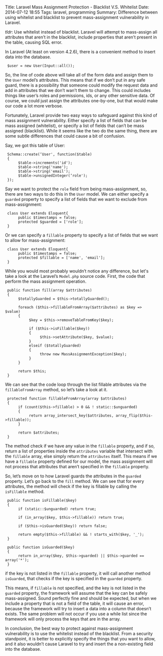 Title: Laravel Mass Assignment Protection - Blacklist V.S. Whitelist
Date: 2014-07-12 18:55
Tags: laravel, programming
Summary: Difference between using whitelist and blacklist to prevent mass-assignment vulnerability in Laravel.

*tldr*: Use whitelist instead of blacklist. Laravel will attempt to mass-assign all attributes that aren’t in the blacklist, include properties that aren’t present in the table, causing SQL error.

In Laravel (At least on version 4.2.6), there is a convenient method to insert data into the database.

     $user = new User(Input::all());

So, the line of code above will take all of the form data and assign them to the `User` model’s attributes. This means that if we don’t put in any safe guard, there is a possibility that someone could modify the request data and add in attributes that we don’t wan’t them to change. This could includes things like user’s roles and permissions, ids, or any other sensitive data. Of course, we could just assign the attributes one-by-one, but that would make our code a lot more verbose.

Fortunately, Laravel provide two easy ways to safeguard against this kind of mass assignment vulnerability. Either specify a list of fields that can be mass assigned (whitelist), or specify a list of fields that can’t be mass assigned (blacklist). While it seems like the two do the same thing, there are some subtle differences that could cause a bit of confusion.

Say, we got this table of User:

     Schema::create(‘User', function($table)
     {
          $table->increments('id');
          $table->string('name');
          $table->string('email');
          $table->unsignedInteger(‘role');
     });

Say we want to protect the `role` field from being mass-assignment, so, there are two ways to do this in the `User` model. We can either specify a `guarded` property to specify a list of fields that we want to exclude from mass-assignment:

     class User extends Eloquent{
          public $timestamps = false;
          protected $guarded = ['role'];
     }

Or we can specify a `fillable` property to specify a list of fields that we want to allow for mass-assignment:

     class User extends Eloquent{
          public $timestamps = false;
          protected $fillable = ['name', 'email'];
     }

While you would most probably wouldn’t notice any difference, but let's take a look at the Laravel’s `Model.php` source code. First, the code that perform the mass assignment operation.

     public function fill(array $attributes)
     {
          $totallyGuarded = $this->totallyGuarded();

          foreach ($this->fillableFromArray($attributes) as $key => $value)
          {
               $key = $this->removeTableFromKey($key);

               if ($this->isFillable($key))
               {
                    $this->setAttribute($key, $value);
               }
               elseif ($totallyGuarded)
               {
                    throw new MassAssignmentException($key);
               }
          }

          return $this;
     }

We can see that the code loop through the list fillable attributes via the `fillableFromArray` method, so let’s take a look at it.

     protected function fillableFromArray(array $attributes)
     {
          if (count($this->fillable) > 0 && ! static::$unguarded)
          {
               return array_intersect_key($attributes, array_flip($this->fillable));
          }

          return $attributes;
     }

The method check if we have any value in the `fillable` property, and if so, return a list of properties inside the `attributes` variable that intersect with the `fillable` array, else simply return the `attributes` itself. This means if we have a `fillable` property defined for our model, the mass assignment will not process that attributes that aren’t specified in the `fillable` property.

So, let’s move on to how Laravel guards the attributes in the `guarded` property. Let’s go back to the `fill` method. We can see that for every attributes, the method will check if the key is fillable by calling the `isFillable` method.

     public function isFillable($key)
     {
          if (static::$unguarded) return true;

          if (in_array($key, $this->fillable)) return true;

          if ($this->isGuarded($key)) return false;

          return empty($this->fillable) && ! starts_with($key, '_');
     }

     public function isGuarded($key)
     {
          return in_array($key, $this->guarded) || $this->guarded == array('*');
     }

if the key is not listed in the `fillable` property,  it will call another method `isGuarded`, that checks if the key is specified in the `guarded` property.

This means, if `fillable` is not specified, and the key is not listed in the `guarded` property, the framework will assume that the key can be safely mass-assigned. Sound perfectly fine and should be expected, but when we include a property that is not a field of the table, it will cause an error, because the framework will try to insert a data into a column that doesn’t exists. The same problem will not occur if you use a while list since the framework will only process the keys that are in the array.

In conclusion, the best way to protect against mass-assignment vulnerability is to use the whitelist instead of the blacklist. From a security standpoint, it is better to explicitly specify the things that you want to allow, and it also wouldn’t cause Laravel to try and insert the a non-existing field into the database.